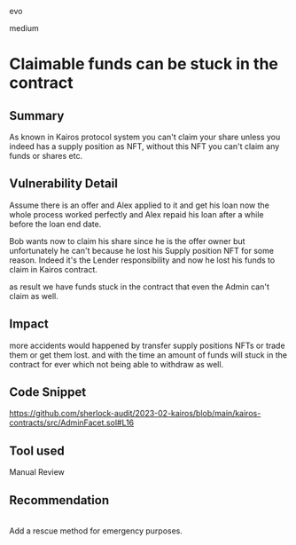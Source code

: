 evo

medium

# Claimable funds can be stuck in the contract

## Summary
As known in Kairos protocol system you can't claim your share unless you indeed has a supply position as NFT, without this NFT you can't claim any funds or shares etc.
</br>

## Vulnerability Detail
Assume there is an offer and Alex applied to it and get his loan now the whole process worked perfectly and Alex repaid his loan after a while before the loan end date.

Bob wants now to claim his share since he is the offer owner but unfortunately he can't because he lost his Supply position NFT for some reason. Indeed it's the Lender responsibility and now he lost his funds to claim in Kairos contract. 

as result we have funds stuck in the contract that even the Admin can't claim as well.
</br>

## Impact
more accidents would happened by transfer supply positions NFTs or trade them or get them lost. and with the time an amount of funds will stuck in the contract for ever which not being able to withdraw as well. 
</br>

## Code Snippet
https://github.com/sherlock-audit/2023-02-kairos/blob/main/kairos-contracts/src/AdminFacet.sol#L16

## Tool used
Manual Review
</br>

## Recommendation
</br>Add a rescue method for emergency purposes.